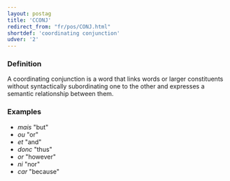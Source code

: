 ```yaml
---
layout: postag
title: 'CCONJ'
redirect_from: "fr/pos/CONJ.html"
shortdef: 'coordinating conjunction'
udver: '2'
---
```


### Definition
A coordinating conjunction is a word that links words or larger constituents without syntactically subordinating one to the other and expresses a semantic relationship between them.

### Examples

- _mais_ "but"
- _ou_ "or"
- _et_ "and"
- _donc_ "thus"
- _or_ "however"
- _ni_ "nor"
- _car_ "because"
<!-- Interlanguage links updated Út zář 29 20:31:27 CEST 2020 -->

